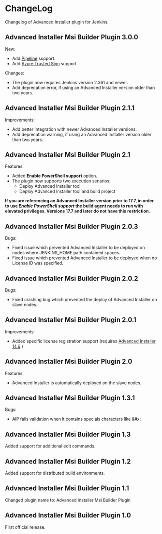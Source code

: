 # ChangeLog

Changelog of Advanced Installer plugin for Jenkins.

## Advanced Installer Msi Builder Plugin  3.0.0

New:
* Add [Pipeline](https://www.jenkins.io/doc/book/pipeline/) support.
* Add [Azure Trusted Sign](https://www.advancedinstaller.com/trusted-signing-integration.html) support.

Changes:
* The plugin now requires Jenkins version 2.361 and newer.
* Add deprecation error, if using an Advanced Installer version older than two years.

## Advanced Installer Msi Builder Plugin  2.1.1

Improvements:

* Add better integration with newer Advanced Installer versions.
* Add deprecation warning, if using an Advanced Installer version older than two years.

## Advanced Installer Msi Builder Plugin  2.1

Features:

* Added **Enable PowerShell support** option.
* The plugin now supports two execution senarios:
  * Deploy Advanced Installer tool
  * Deploy Advanced Installer tool and build project

__If you are referencing an Advanced Installer version prior to 17.7, in order to use *Enable PowerShell support* the build agent needs to run with elevated privileges. Versions 17.7 and later do not have this restriction.__

## Advanced Installer Msi Builder Plugin  2.0.3

Bugs:

* Fixed issue which prevented Advanced Installer to be deployed on nodes where JENKINS_HOME path contained spaces.
* Fixed issue which prevented Advanced Installer to be deployed when no License ID was specified.

## Advanced Installer Msi Builder Plugin  2.0.2

Bugs:

* Fixed crashing bug which prevented the deploy of Advanced Installer on slave nodes.

## Advanced Installer Msi Builder Plugin  2.0.1

Improvements:

* Added specific license registration support (requires [Advanced Installer 14.6](https://www.advancedinstaller.com/version-history.html) )

## Advanced Installer Msi Builder Plugin  2.0

Features:

* Advanced Installer is automatically deployed on the slave nodes.

## Advanced Installer Msi Builder Plugin  1.3.1

Bugs:

* AIP fails validation when it contains specials characters like &#x;

## Advanced Installer Msi Builder Plugin  1.3

Added support for additional edit commands.

## Advanced Installer Msi Builder Plugin  1.2

Added support for distributed build environments.

## Advanced Installer Msi Builder Plugin  1.1

Changed plugin name to: Advanced Installer Msi Builder Plugin

## Advanced Installer Msi Builder Plugin  1.0

First official release.
